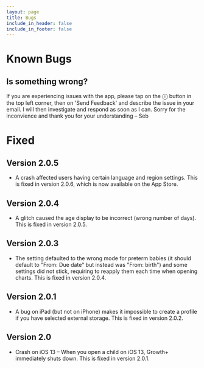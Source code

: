 ```yaml
---
layout: page
title: Bugs
include_in_header: false
include_in_footer: false
---
```


# Known Bugs

## Is something wrong?

If you are experiencing issues with the app, please tap on the ⓘ button in the top left corner, then on 'Send Feedback' and describe the issue in your email. I will then investigate and respond as soon as I can. Sorry for the inconvience and thank you for your understanding – Seb

# Fixed

## Version 2.0.5

* A crash affected users having certain language and region settings. This is fixed in version 2.0.6, which is now available on the App Store.

## Version 2.0.4

* A glitch caused the age display to be incorrect (wrong number of days). This is fixed in version 2.0.5.

## Version 2.0.3

* The setting defaulted to the wrong mode for preterm babies (it should default to "From: Due date" but instead was "From: birth") and some settings did not stick, requiring to reapply them each time when opening charts. This is fixed in version 2.0.4.

## Version 2.0.1

* A bug on iPad (but not on iPhone) makes it impossible to create a profile if you have selected external storage. This is fixed in version 2.0.2.

## Version 2.0

* Crash on iOS 13 – When you open a child on iOS 13, Growth+ immediately shuts down. This is fixed in version 2.0.1.

